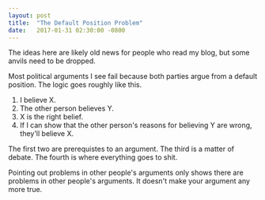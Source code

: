 ```yaml
---
layout: post
title:  "The Default Position Problem"
date:   2017-01-31 02:30:00 -0800
---
```


The ideas here are likely old news for people who read my blog, but some
anvils need to be dropped.

Most political arguments I see fail because both parties argue from a
default position. The logic goes roughly like this.

1. I believe X.
2. The other person believes Y.
3. X is the right belief.
4. If I can show that the other person's reasons for believing Y are wrong,
they'll believe X.

The first two are prerequistes to an argument. The third is a matter of debate.
The fourth is where everything goes to shit.

Pointing out problems in other people's arguments only shows there are problems
in other people's arguments. It doesn't make your argument any more true.
